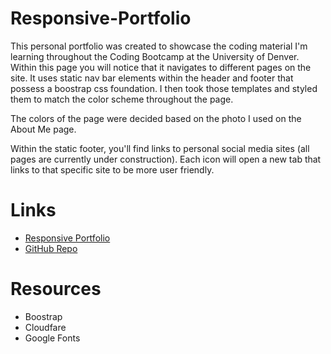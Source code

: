 # Responsive-Portfolio

This personal portfolio was created to showcase the coding material I'm learning throughout the Coding Bootcamp at the University of Denver. Within this page you will notice that it navigates to different pages on the site. It uses static nav bar elements within the header and footer that possess a boostrap css foundation. I then took those templates and styled them to match the color scheme throughout the page. 

The colors of the page were decided based on the photo I used on the About Me page.

Within the static footer, you'll find links to personal social media sites (all pages are currently under construction). Each icon will open a new tab that links to that specific site to be more user friendly. 

# Links

<ul>
  <li><a href="https://lhafoka13.github.io/Responsive-Portfolio/">Responsive Portfolio</a></li>
  <li><a href="https://github.com/LHafoka13/Responsive-Portfolio">GitHub Repo</a></li>
</ul>



# Resources

<ul>
  <li>Boostrap</li>
  <li>Cloudfare</li>
  <li>Google Fonts</li>
</ul>

